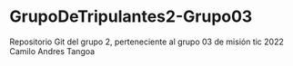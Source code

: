 # GrupoDeTripulantes2-Grupo03
Repositorio Git del grupo 2, perteneciente al grupo 03 de misión tic 2022
Camilo Andres Tangoa